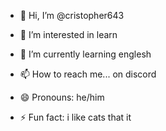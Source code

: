 - 👋 Hi, I’m @cristopher643
- 👀 I’m interested in learn
- 🌱 I’m currently learning englesh

- 📫 How to reach me... on discord
- 😄 Pronouns: he/him
- ⚡ Fun fact: i like cats that it

<!---
cristopher643/cristopher643 is a ✨ special ✨ repository because its `README.md` (this file) appears on your GitHub profile.
You can click the Preview link to take a look at your changes.
--->

